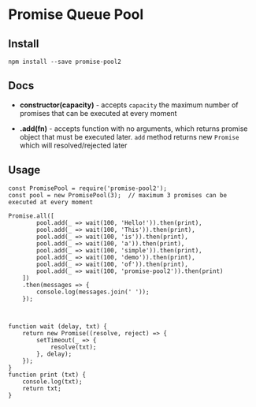 # Promise Queue Pool

## Install

```npm install --save promise-pool2```

## Docs

- **constructor(capacity)** - accepts `capacity` the maximum number of promises that can be executed at every moment

- **.add(fn)** - accepts function with no arguments, which returns promise object that must be executed later. `add` method returns new `Promise` which will resolved/rejected later

## Usage

```
const PromisePool = require('promise-pool2');
const pool = new PromisePool(3);  // maximum 3 promises can be executed at every moment

Promise.all([
        pool.add(_ => wait(100, 'Hello!')).then(print),
        pool.add(_ => wait(100, 'This')).then(print),
        pool.add(_ => wait(100, 'is')).then(print),
        pool.add(_ => wait(100, 'a')).then(print),
        pool.add(_ => wait(100, 'simple')).then(print),
        pool.add(_ => wait(100, 'demo')).then(print),
        pool.add(_ => wait(100, 'of')).then(print),
        pool.add(_ => wait(100, 'promise-pool2')).then(print)
    ])
    .then(messages => {
        console.log(messages.join(' '));
    });



function wait (delay, txt) {
    return new Promise((resolve, reject) => {
        setTimeout(_ => {
            resolve(txt);
        }, delay);
    });
}
function print (txt) {
    console.log(txt);
    return txt;
}
```

